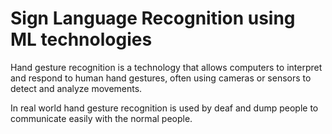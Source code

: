 # Sign Language Recognition using ML technologies

Hand gesture recognition is a technology that allows computers to interpret and respond to human hand gestures, often using cameras or sensors to detect and analyze movements. 


In real world hand gesture recognition is used by deaf and dump people to communicate easily with the normal people.
